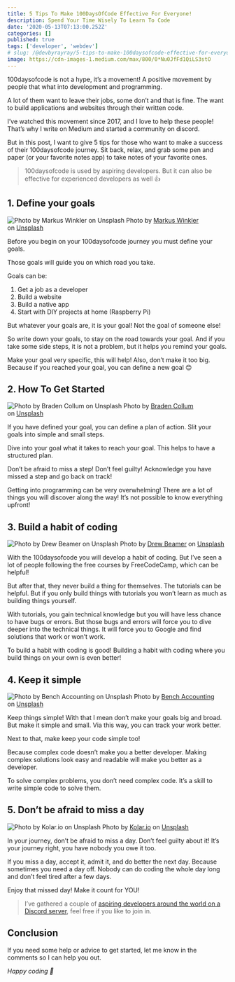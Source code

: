 ```yaml
---
title: 5 Tips To Make 100DaysOfCode Effective For Everyone!
description: Spend Your Time Wisely To Learn To Code
date: '2020-05-13T07:13:00.252Z'
categories: []
published: true
tags: ['developer', 'webdev']
# slug: /@devbyrayray/5-tips-to-make-100daysofcode-effective-for-everyone-3695587aad64
image: https://cdn-images-1.medium.com/max/800/0*Nu0JfFd1QiLS3stO
---
```


100daysofcode is not a hype, it’s a movement! A positive movement by people that what into development and programming.

A lot of them want to leave their jobs, some don’t and that is fine. The want to build applications and websites through their written code.

I’ve watched this movement since 2017, and I love to help these people! That’s why I write on Medium and started a community on discord.

But in this post, I want to give 5 tips for those who want to make a success of their 100daysofcode journey. Sit back, relax, and grab some pen and paper (or your favorite notes app) to take notes of your favorite ones.

> 100daysofcode is used by aspiring developers. But it can also be effective for experienced developers as well 👍

## 1\. Define your goals

![Photo by [Markus Winkler](https://unsplash.com/@markuswinkler?utm_source=medium&utm_medium=referral) on [Unsplash](https://unsplash.com?utm_source=medium&utm_medium=referral)](https://cdn-images-1.medium.com/max/800/0*JbiWQZswzrdyVTRV)
Photo by [Markus Winkler](https://unsplash.com/@markuswinkler?utm_source=medium&utm_medium=referral) on [Unsplash](https://unsplash.com?utm_source=medium&utm_medium=referral)

Before you begin on your 100daysofcode journey you must define your goals.

Those goals will guide you on which road you take.

Goals can be:

1.  Get a job as a developer
2.  Build a website
3.  Build a native app
4.  Start with DIY projects at home (Raspberry Pi)

But whatever your goals are, it is your goal! Not the goal of someone else!

So write down your goals, to stay on the road towards your goal. And if you take some side steps, it is not a problem, but it helps you remind your goals.

Make your goal very specific, this will help! Also, don’t make it too big. Because if you reached your goal, you can define a new goal 😊

## 2\. How To Get Started

![Photo by [Braden Collum](https://unsplash.com/@bradencollum?utm_source=medium&utm_medium=referral) on [Unsplash](https://unsplash.com?utm_source=medium&utm_medium=referral)](https://cdn-images-1.medium.com/max/800/0*DXsCV0uir03ITzFJ)
Photo by [Braden Collum](https://unsplash.com/@bradencollum?utm_source=medium&utm_medium=referral) on [Unsplash](https://unsplash.com?utm_source=medium&utm_medium=referral)

If you have defined your goal, you can define a plan of action. Slit your goals into simple and small steps.

Dive into your goal what it takes to reach your goal. This helps to have a structured plan.

Don’t be afraid to miss a step! Don’t feel guilty! Acknowledge you have missed a step and go back on track!

Getting into programming can be very overwhelming! There are a lot of things you will discover along the way! It’s not possible to know everything upfront!

## 3\. Build a habit of coding

![Photo by [Drew Beamer](https://unsplash.com/@drew_beamer?utm_source=medium&utm_medium=referral) on [Unsplash](https://unsplash.com?utm_source=medium&utm_medium=referral)](https://cdn-images-1.medium.com/max/800/0*9yhT8-kdEbcVhr11)
Photo by [Drew Beamer](https://unsplash.com/@drew_beamer?utm_source=medium&utm_medium=referral) on [Unsplash](https://unsplash.com?utm_source=medium&utm_medium=referral)

With the 100daysofcode you will develop a habit of coding. But I’ve seen a lot of people following the free courses by FreeCodeCamp, which can be helpful!

But after that, they never build a thing for themselves. The tutorials can be helpful. But if you only build things with tutorials you won’t learn as much as building things yourself.

With tutorials, you gain technical knowledge but you will have less chance to have bugs or errors. But those bugs and errors will force you to dive deeper into the technical things. It will force you to Google and find solutions that work or won’t work.

To build a habit with coding is good! Building a habit with coding where you build things on your own is even better!

## 4\. Keep it simple

![Photo by [Bench Accounting](https://unsplash.com/@benchaccounting?utm_source=medium&utm_medium=referral) on [Unsplash](https://unsplash.com?utm_source=medium&utm_medium=referral)](https://cdn-images-1.medium.com/max/800/0*Fdykz8wWU7OFPdS3)
Photo by [Bench Accounting](https://unsplash.com/@benchaccounting?utm_source=medium&utm_medium=referral) on [Unsplash](https://unsplash.com?utm_source=medium&utm_medium=referral)

Keep things simple! With that I mean don’t make your goals big and broad. But make it simple and small. Via this way, you can track your work better.

Next to that, make keep your code simple too!

Because complex code doesn’t make you a better developer. Making complex solutions look easy and readable will make you better as a developer.

To solve complex problems, you don’t need complex code. It’s a skill to write simple code to solve them.

## 5\. Don’t be afraid to miss a day

![Photo by [Kolar.io](https://unsplash.com/@jankolar?utm_source=medium&utm_medium=referral) on [Unsplash](https://unsplash.com?utm_source=medium&utm_medium=referral)](https://cdn-images-1.medium.com/max/800/0*Xo10IU_sY4kZ219e)
Photo by [Kolar.io](https://unsplash.com/@jankolar?utm_source=medium&utm_medium=referral) on [Unsplash](https://unsplash.com?utm_source=medium&utm_medium=referral)

In your journey, don’t be afraid to miss a day. Don’t feel guilty about it! It’s your journey right, you have nobody you owe it too.

If you miss a day, accept it, admit it, and do better the next day. Because sometimes you need a day off. Nobody can do coding the whole day long and don’t feel tired after a few days.

Enjoy that missed day! Make it count for YOU!

> I’ve gathered a couple of [aspiring developers around the world on a Discord server](https://mailchi.mp/fb82491d03f8/dev-by-rayray-discord-community), feel free if you like to join in.

## Conclusion

If you need some help or advice to get started, let me know in the comments so I can help you out.

_Happy coding 🚀_
